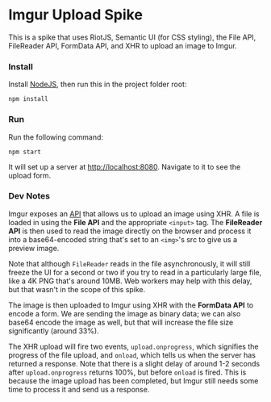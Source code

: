 # Imgur Upload Spike
This is a spike that uses RiotJS, Semantic UI (for CSS styling), the File API, FileReader API, FormData API, and XHR to upload an image to Imgur.

### Install

Install [NodeJS](https://nodejs.org/), then run this in the project folder root:

    npm install

### Run

Run the following command:

    npm start

It will set up a server at [http://localhost:8080](http://localhost:8080). Navigate to it to see the upload form.

### Dev Notes

Imgur exposes an [API](https://api.imgur.com/) that allows us to upload an image using XHR. A file is loaded in using the **File API** and the appropriate `<input>` tag. The **FileReader API** is then used to read the image directly on the browser and process it into a base64-encoded string that's set to an `<img>`'s src to give us a preview image.

Note that although `FileReader` reads in the file asynchronously, it will still freeze the UI for a second or two if you try to read in a particularly large file, like a 4K PNG that's around 10MB. Web workers may help with this delay, but that wasn't in the scope of this spike.

The image is then uploaded to Imgur using XHR with the **FormData API** to encode a form. We are sending the image as binary data; we can also base64 encode the image as well, but that will increase the file size significantly (around 33%).

The XHR upload will fire two events, `upload.onprogress`, which signifies the progress of the file upload, and `onload`, which tells us when the server has returned a response. Note that there is a slight delay of around 1-2 seconds after `upload.onprogress` returns 100%, but before `onload` is fired. This is because the image upload has been completed, but Imgur still needs some time to process it and send us a response.
